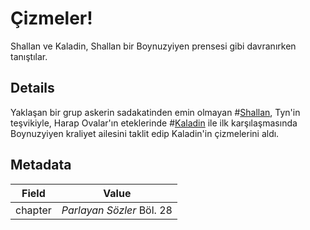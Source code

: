 # Çizmeler!
Shallan ve Kaladin, Shallan bir Boynuzyiyen prensesi gibi davranırken tanıştılar.

## Details
Yaklaşan bir grup askerin sadakatinden emin olmayan #[Shallan](characters/shallan), Tyn'in teşvikiyle, Harap Ovalar'ın eteklerinde #[Kaladin](characters/kaladin) ile ilk karşılaşmasında Boynuzyiyen kraliyet ailesini taklit edip Kaladin'in çizmelerini aldı.

## Metadata
| Field | Value |
| ----- | ----- |
| chapter | *Parlayan Sözler* Böl. 28 |
